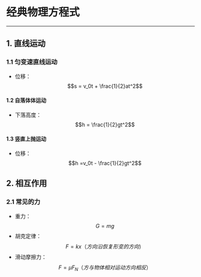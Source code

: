 # 经典物理方程式

----

## 1. 直线运动
### 1.1 匀变速直线运动
  * 位移：$$s = v_0t + \frac{1}{2}at^2$$

#### 1.2 自落体体运动
  * 下落高度：$$h = \frac{1}{2}gt^2$$

#### 1.3 竖直上抛运动
  * 位移：$$h =v_0t - \frac{1}{2}gt^2$$

## 2. 相互作用
### 2.1 常见的力
  * 重力：$$G = mg$$
  * 胡克定律：$$F = kx（方向沿恢复形变的方向）$$
  * 滑动摩擦力：$$F = \mu F_N（方与物体相对运动方向相反）$$